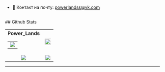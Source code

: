 <!-- ### Hi there 😄   -->

<br/>  


- 📧 Контакт на почту: powerlandss@vk.com
  

<br/>  
## Github Stats  
<table align="center" width="100%">
  <tr>
    <td align="center">
      <strong>  Power_Lands </strong><br>
      <table>
        <tr>
          <td align="center">
            <a href="https://github.com/PowerLandss">
              <img src="https://sun9-77.userapi.com/impg/OSP8mjx9R-uK_hQ7a044gd7aMo3qOTZbgIXk2w/TPe-C8t-Pvc.jpg?size=187x167&quality=96&sign=e5706c616a3333a8818bfc4f1d8b69ec&type=album" />
            </a>
          </td>
        </tr>
      </table>
    </td>
    <td align="center">
      <img width="120%" src="https://github-readme-stats.vercel.app/api?username=PowerLandss&show_icons=true&count_private=true&hide_border=true" />
    </td>
  </tr>
  <tr>
          <td align="center">
            <img src="https://github-readme-stats.vercel.app/api/top-langs/?username=PowerLandss&hide_border=true&layout=compact">
          </td>
    <td align="center">
      <img src="https://github-readme-streak-stats.herokuapp.com?user=PowerLandss&hide_border=true">
    </td>
  </tr>
</table>



<!-- ## Recent Blog Posts  
  

<br/>  

  

<br/>  

  

<br/>  


<br /> -->

----
